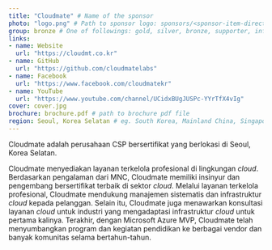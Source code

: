 ```yaml
---
title: "Cloudmate" # Name of the sponsor
photo: "logo.png" # Path to sponsor logo: sponsors/<sponsor-item-directory>/logo.png
group: bronze # One of followings: gold, silver, bronze, supporter, infra, record, videoi18n, swag, partner
links:
- name: Website
  url: "https://cloudmt.co.kr"
- name: GitHub
  url: "https://github.com/cloudmatelabs"
- name: Facebook
  url: "https://www.facebook.com/cloudmatekr"
- name: YouTube
  url: "https://www.youtube.com/channel/UCidxBUgJUSPc-YYrTfX4vIg"
cover: cover.jpg
brochure: brochure.pdf # path to brochure pdf file
region: Seoul, Korea Selatan # eg. South Korea, Mainland China, Singapore, Hong Kong, Taiwan ...
---
```


Cloudmate adalah perusahaan CSP bersertifikat yang berlokasi di Seoul, Korea Selatan.

Cloudmate menyediakan layanan terkelola profesional di lingkungan *cloud*. Berdasarkan pengalaman dari MNC, Cloudmate memiliki insinyur dan pengembang bersertifikat terbaik di sektor *cloud*.
Melalui layanan terkelola profesional, Cloudmate mendukung manajemen sistematis dan infrastruktur *cloud* kepada pelanggan. Selain itu, Cloudmate juga menawarkan konsultasi layanan *cloud* untuk industri yang mengadaptasi infrastruktur *cloud* untuk pertama kalinya.
Terakhir, dengan Microsoft Azure MVP, Cloudmate telah menyumbangkan program dan kegiatan pendidikan ke berbagai vendor dan banyak komunitas selama bertahun-tahun.